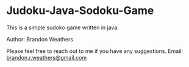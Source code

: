 # Judoku-Java-Sodoku-Game
This is a simple sudoko game written in java.

Author: Brandon Weathers

Please feel free to reach out to me if you have any suggestions.
Email: brandon.r.weathers@gmail.com
